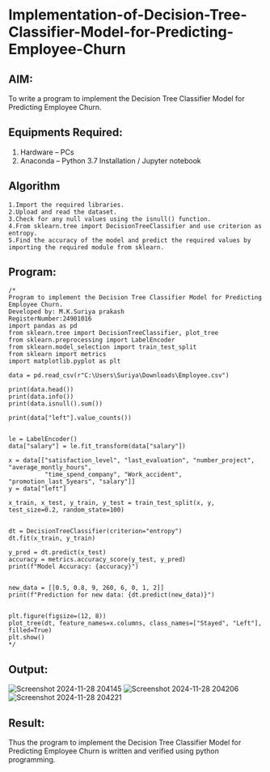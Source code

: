 # Implementation-of-Decision-Tree-Classifier-Model-for-Predicting-Employee-Churn

## AIM:
To write a program to implement the Decision Tree Classifier Model for Predicting Employee Churn.

## Equipments Required:
1. Hardware – PCs
2. Anaconda – Python 3.7 Installation / Jupyter notebook

## Algorithm
```
1.Import the required libraries.
2.Upload and read the dataset.
3.Check for any null values using the isnull() function.
4.From sklearn.tree import DecisionTreeClassifier and use criterion as entropy.
5.Find the accuracy of the model and predict the required values by importing the required module from sklearn.
```

## Program:
```
/*
Program to implement the Decision Tree Classifier Model for Predicting Employee Churn.
Developed by: M.K.Suriya prakash
RegisterNumber:24901016
import pandas as pd
from sklearn.tree import DecisionTreeClassifier, plot_tree
from sklearn.preprocessing import LabelEncoder
from sklearn.model_selection import train_test_split
from sklearn import metrics
import matplotlib.pyplot as plt

data = pd.read_csv(r"C:\Users\Suriya\Downloads\Employee.csv")

print(data.head())
print(data.info())
print(data.isnull().sum())

print(data["left"].value_counts())


le = LabelEncoder()
data["salary"] = le.fit_transform(data["salary"])

x = data[["satisfaction_level", "last_evaluation", "number_project", "average_montly_hours", 
          "time_spend_company", "Work_accident", "promotion_last_5years", "salary"]]
y = data["left"]

x_train, x_test, y_train, y_test = train_test_split(x, y, test_size=0.2, random_state=100)


dt = DecisionTreeClassifier(criterion="entropy")
dt.fit(x_train, y_train)

y_pred = dt.predict(x_test)
accuracy = metrics.accuracy_score(y_test, y_pred)
print(f"Model Accuracy: {accuracy}")


new_data = [[0.5, 0.8, 9, 260, 6, 0, 1, 2]]
print(f"Prediction for new data: {dt.predict(new_data)}")


plt.figure(figsize=(12, 8))
plot_tree(dt, feature_names=x.columns, class_names=["Stayed", "Left"], filled=True)
plt.show()
*/
```

## Output:
![Screenshot 2024-11-28 204145](https://github.com/user-attachments/assets/8cef7aff-ffc2-4b61-8491-325cb5852ea7)
![Screenshot 2024-11-28 204206](https://github.com/user-attachments/assets/24cf37cb-f30b-4f06-9bd7-b6258d38f67b)
![Screenshot 2024-11-28 204221](https://github.com/user-attachments/assets/1f15f05a-6256-4313-ab6f-d289860788bd)







## Result:
Thus the program to implement the  Decision Tree Classifier Model for Predicting Employee Churn is written and verified using python programming.
